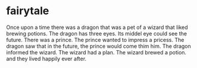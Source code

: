 # fairytale

Once upon a time there was a dragon
that was a pet of a wizard that liked
brewing potions.
The dragon has three eyes.
Its middel eye could see the future.
There was a prince.
The prince wanted to impress a pricess.
The dragon saw that in the future, the prince would come thim him.
The dragon informed the wizard.
The wizard had a plan.
The wizard brewed a potion.
and they lived happily ever after.
